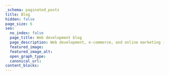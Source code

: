 ```yaml
---
_schema: paginated_posts
title: Blog
hidden: false
page_size: 6
seo:
  no_index: false
  page_title: Web development blog
  page_description: Web development, e-commerce, and online marketing insights by Ed Meehan.
  featured_image:
  featured_image_alt:
  open_graph_type:
  canonical_url:
content_blocks:
---
```

